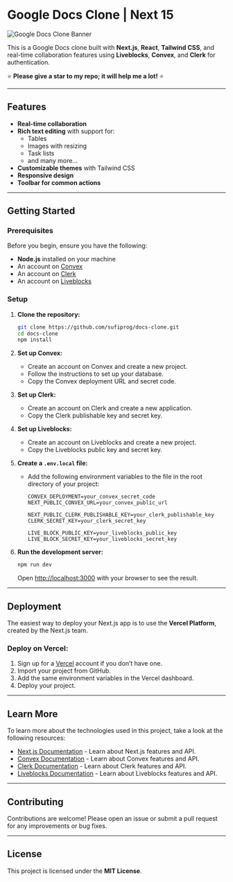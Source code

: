 # Google Docs Clone | Next 15

![Google Docs Clone Banner](https://i.ibb.co/qdtTM6R/docs-clone-banner.png)

This is a Google Docs clone built with **Next.js**, **React**, **Tailwind CSS**, and real-time collaboration features using **Liveblocks**, **Convex**, and **Clerk** for authentication.

⭐ **Please give a star to my repo; it will help me a lot!** ⭐

---

## Features

- **Real-time collaboration**
- **Rich text editing** with support for:
  - Tables
  - Images with resizing
  - Task lists
  - and many more...
- **Customizable themes** with Tailwind CSS
- **Responsive design**
- **Toolbar for common actions**

---

## Getting Started

### Prerequisites

Before you begin, ensure you have the following:

- **Node.js** installed on your machine
- An account on [Convex](https://convex.dev)
- An account on [Clerk](https://clerk.dev)
- An account on [Liveblocks](https://liveblocks.io)

### Setup

1. **Clone the repository:**

   ```bash
   git clone https://github.com/sufiprog/docs-clone.git
   cd docs-clone
   npm install
   ```

2. **Set up Convex:**
   - Create an account on Convex and create a new project.
   - Follow the instructions to set up your database.
   - Copy the Convex deployment URL and secret code.

3. **Set up Clerk:**
   - Create an account on Clerk and create a new application.
   - Copy the Clerk publishable key and secret key.

4. **Set up Liveblocks:**
   - Create an account on Liveblocks and create a new project.
   - Copy the Liveblocks public key and secret key.

5. **Create a `.env.local` file:**
   - Add the following environment variables to the file in the root directory of your project:

     ```env
     CONVEX_DEPLOYMENT=your_convex_secret_code
     NEXT_PUBLIC_CONVEX_URL=your_convex_public_url

     NEXT_PUBLIC_CLERK_PUBLISHABLE_KEY=your_clerk_publishable_key
     CLERK_SECRET_KEY=your_clerk_secret_key

     LIVE_BLOCK_PUBLIC_KEY=your_liveblocks_public_key
     LIVE_BLOCK_SECRET_KEY=your_liveblocks_secret_key
     ```

6. **Run the development server:**

   ```bash
   npm run dev
   ```

   Open [http://localhost:3000](http://localhost:3000) with your browser to see the result.

---

## Deployment

The easiest way to deploy your Next.js app is to use the **Vercel Platform**, created by the Next.js team.

### Deploy on Vercel:

1. Sign up for a [Vercel](https://vercel.com) account if you don’t have one.
2. Import your project from GitHub.
3. Add the same environment variables in the Vercel dashboard.
4. Deploy your project.

---

## Learn More

To learn more about the technologies used in this project, take a look at the following resources:

- [Next.js Documentation](https://nextjs.org/docs) - Learn about Next.js features and API.
- [Convex Documentation](https://docs.convex.dev) - Learn about Convex features and API.
- [Clerk Documentation](https://clerk.dev/docs) - Learn about Clerk features and API.
- [Liveblocks Documentation](https://liveblocks.io/docs) - Learn about Liveblocks features and API.

---

## Contributing

Contributions are welcome! Please open an issue or submit a pull request for any improvements or bug fixes.

---

## License

This project is licensed under the **MIT License**.

